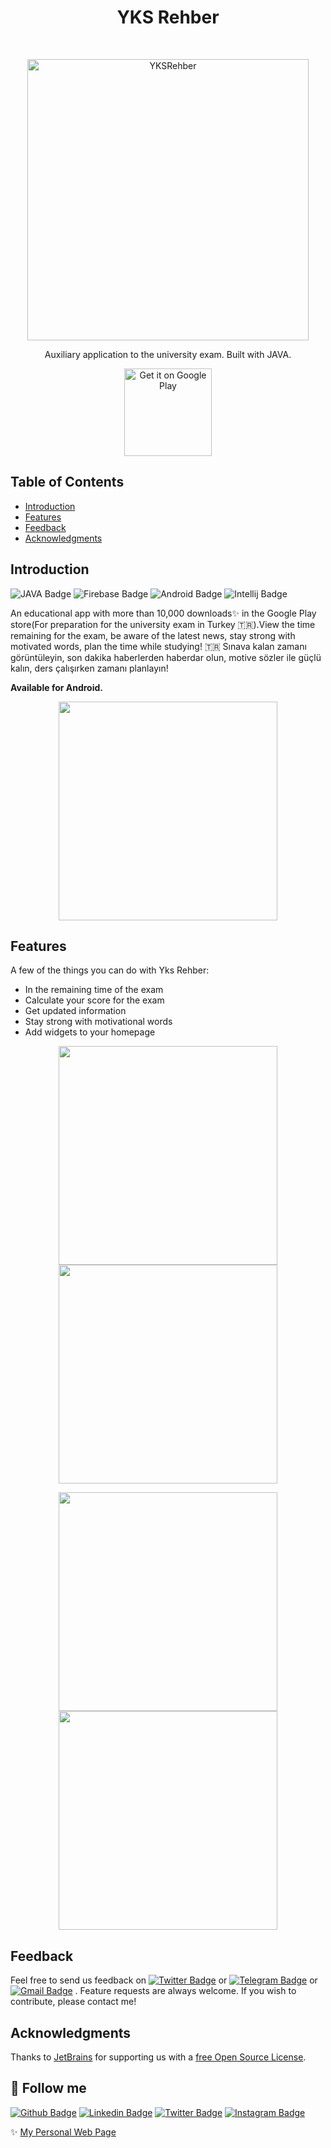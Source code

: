 <h1 align="center"> YKS Rehber </h1> <br>
<p align="center">
  <a href="https://play.google.com/store/apps/details?id=com.anemon.ykssayac">
    <img alt="YKSRehber" title="YKSRehber" src="https://imgyukle.com/i/SYeN51" width="450">
  </a>
</p>

<p align="center">
Auxiliary application to the university exam. Built with JAVA.
</p>

<p align="center">
 
  <a href="https://play.google.com/store/apps/details?id=com.anemon.ykssayac">
    <img alt="Get it on Google Play" title="Google Play" src="http://i.imgur.com/mtGRPuM.png" width="140">
  </a>
</p>


## Table of Contents

- [Introduction](#introduction)
- [Features](#features)
- [Feedback](#feedback)
- [Acknowledgments](#acknowledgments)





## Introduction

![JAVA Badge](https://img.shields.io/badge/-JAVA-1572B6?style=flat&logo=java&logoColor=white)
![Firebase Badge](https://img.shields.io/badge/-Firebase-yellow?style=flat&logo=firebase&logoColor=white)
![Android Badge](https://img.shields.io/badge/-Android-3DDC84?style=flat&logo=android&logoColor=white)
![Intellij Badge](https://img.shields.io/badge/-JetBrains-38B2AC?style=flat&logo=jetbrains&logoColor=white)

An educational app with more than 10,000 downloads✨ in the Google Play store(For preparation for the university exam in Turkey 🇹🇷).View the time remaining for the exam, be aware of the latest news, stay strong with motivated words, plan the time while studying!
🇹🇷 Sınava kalan zamanı görüntüleyin, son dakika haberlerden haberdar olun, motive sözler ile güçlü kalın, ders çalışırken zamanı planlayın!

**Available for Android.**

<p align="center">
  <img src = "https://imgur.com/1buVxSO" width=350>
</p>

## Features

A few of the things you can do with Yks Rehber:


* In the remaining time of the exam
* Calculate your score for the exam
* Get updated information
* Stay strong with motivational words
* Add widgets to your homepage


<p align="center">
  <img src = "https://imgur.com/ifBm2xq" width=350>
    <img src = "https://imgur.com/9ZgpWoQ" width=350>
</p>

<p align="center">
  <img src = "https://imgur.com/UvTJ5bZ" width=350>
  <img src = "https://imgur.com/mGVyXoF" width=350>
</p>

## Feedback

Feel free to send us feedback on <a href="https://twitter.com/tunahanbeyy" target="_blank">![Twitter Badge](https://img.shields.io/badge/-Twitter-1ca0f1?style=flat&labelColor=1ca0f1&logo=twitter&logoColor=white&link=https://twitter.com/tunahanbeeyy)</a> or <a href="https://t.me/tunahanbeeyy" target="_blank">![Telegram Badge](https://img.shields.io/badge/-Telegram-1ca0f1?style=flat&labelColor=1ca0f1&logo=telegram&logoColor=white&link=https://t.me/lincolnbrito)</a> or <a href="mailto:celiktnhn@gmail.com" target="_blank">![Gmail Badge](https://img.shields.io/badge/-Gmail-c14438?style=flat&logo=Gmail&logoColor=white&link=mailto:celiktnhn@gmail.com)</a> . Feature requests are always welcome. If you wish to contribute, please contact me!




## Acknowledgments

Thanks to [JetBrains](https://www.jetbrains.com) for supporting us with a [free Open Source License](https://www.jetbrains.com/buy/opensource).



## :link: Follow me
<a href="https://github.com/tunahancelik" target="_blank">![Github Badge](https://img.shields.io/badge/-Github-000?style=flat&logo=Github&logoColor=white&link=https://github.com/tunahancelik)</a>
<a href="https://www.linkedin.com/in/tunahan-celik/" target="_blank">![Linkedin Badge](https://img.shields.io/badge/-LinkedIn-blue?style=flat&logo=Linkedin&logoColor=white&link=https://www.linkedin.com/in/tunahan-celik)</a>
<a href="https://twitter.com/tunahanbeyy" target="_blank">![Twitter Badge](https://img.shields.io/badge/-Twitter-1ca0f1?style=flat&labelColor=1ca0f1&logo=twitter&logoColor=white&link=https://twitter.com/tunahanbeeyy)</a>
<a href="https://instagram.com/tunahanbeyy" target="_blank">![Instagram Badge](https://img.shields.io/badge/-Instagram-E4405F?style=flat&logo=instagram&logoColor=white&link=https://instagram.com/tunahanbeeyy)</a>

✨ [My Personal Web Page](https://tunahancelik.github.io)